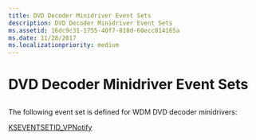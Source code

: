 ```yaml
---
title: DVD Decoder Minidriver Event Sets
description: DVD Decoder Minidriver Event Sets
ms.assetid: 16dc9c31-1755-40f7-810d-60ecc814165a
ms.date: 11/28/2017
ms.localizationpriority: medium
---
```


# DVD Decoder Minidriver Event Sets


## <span id="ddk_dvd_decoder_minidriver_event_sets_ks"></span><span id="DDK_DVD_DECODER_MINIDRIVER_EVENT_SETS_KS"></span>


The following event set is defined for WDM DVD decoder minidrivers:

[KSEVENTSETID\_VPNotify](kseventsetid-vpnotify.md)

 

 





